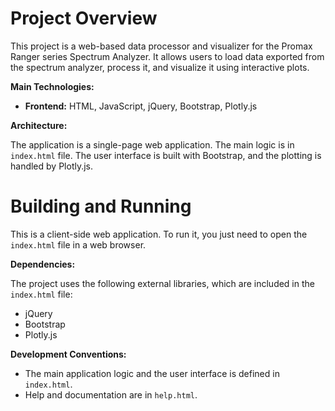 # Project Overview

This project is a web-based data processor and visualizer for the Promax Ranger series Spectrum Analyzer. It allows users to load data exported from the spectrum analyzer, process it, and visualize it using interactive plots.

**Main Technologies:**

*   **Frontend:** HTML, JavaScript, jQuery, Bootstrap, Plotly.js

**Architecture:**

The application is a single-page web application. The main logic is in `index.html` file. The user interface is built with Bootstrap, and the plotting is handled by Plotly.js.

# Building and Running

This is a client-side web application. To run it, you just need to open the `index.html` file in a web browser.

**Dependencies:**

The project uses the following external libraries, which are included in the `index.html` file:

*   jQuery
*   Bootstrap
*   Plotly.js

**Development Conventions:**

*   The main application logic and the user interface is defined in `index.html`.
*   Help and documentation are in `help.html`.
